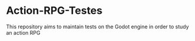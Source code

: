 # Action-RPG-Testes
This repository aims to maintain tests on the Godot engine in order to study an action RPG
